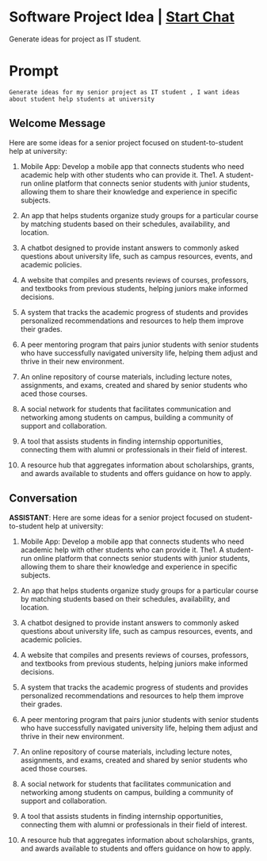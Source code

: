 

# Software Project Idea | [Start Chat](https://gptcall.net/chat.html?data=%7B%22contact%22%3A%7B%22id%22%3A%222fafab1f-0650-4701-bdfe-6e1206525450%22%2C%22flow%22%3Atrue%7D%7D)
Generate ideas for project as IT student.

# Prompt

```
Generate ideas for my senior project as IT student , I want ideas about student help students at university
```

## Welcome Message
Here are some ideas for a senior project focused on student-to-student help at university:



1. Mobile App: Develop a mobile app that connects students who need academic help with other students who can provide it. The1. A student-run online platform that connects senior students with junior students, allowing them to share their knowledge and experience in specific subjects.



2. An app that helps students organize study groups for a particular course by matching students based on their schedules, availability, and location.



3. A chatbot designed to provide instant answers to commonly asked questions about university life, such as campus resources, events, and academic policies.



4. A website that compiles and presents reviews of courses, professors, and textbooks from previous students, helping juniors make informed decisions.



5. A system that tracks the academic progress of students and provides personalized recommendations and resources to help them improve their grades.



6. A peer mentoring program that pairs junior students with senior students who have successfully navigated university life, helping them adjust and thrive in their new environment.



7. An online repository of course materials, including lecture notes, assignments, and exams, created and shared by senior students who aced those courses.



8. A social network for students that facilitates communication and networking among students on campus, building a community of support and collaboration.



9. A tool that assists students in finding internship opportunities, connecting them with alumni or professionals in their field of interest.



10. A resource hub that aggregates information about scholarships, grants, and awards available to students and offers guidance on how to apply.

## Conversation

**ASSISTANT**: Here are some ideas for a senior project focused on student-to-student help at university:



1. Mobile App: Develop a mobile app that connects students who need academic help with other students who can provide it. The1. A student-run online platform that connects senior students with junior students, allowing them to share their knowledge and experience in specific subjects.



2. An app that helps students organize study groups for a particular course by matching students based on their schedules, availability, and location.



3. A chatbot designed to provide instant answers to commonly asked questions about university life, such as campus resources, events, and academic policies.



4. A website that compiles and presents reviews of courses, professors, and textbooks from previous students, helping juniors make informed decisions.



5. A system that tracks the academic progress of students and provides personalized recommendations and resources to help them improve their grades.



6. A peer mentoring program that pairs junior students with senior students who have successfully navigated university life, helping them adjust and thrive in their new environment.



7. An online repository of course materials, including lecture notes, assignments, and exams, created and shared by senior students who aced those courses.



8. A social network for students that facilitates communication and networking among students on campus, building a community of support and collaboration.



9. A tool that assists students in finding internship opportunities, connecting them with alumni or professionals in their field of interest.



10. A resource hub that aggregates information about scholarships, grants, and awards available to students and offers guidance on how to apply.

